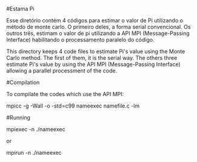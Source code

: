 #Estama Pi

Esse diretório contém 4 códigos para estimar o valor de Pi utilizando o método de monte carlo. O primeiro deles, a forma serial convencional.
Os outros três, estimam o valor de pi utilizando a API MPI (Message-Passing Interface) habilitando o processamento
paralelo do código. 

This directory keeps 4 code files to estimate Pi's value using the Monte Carlo method. The first of them, it is the serial way. The others
three estimate Pi's value by using the API MPI (Message-Passing Interface) allowing a parallel processment of the code.

#Compilation

To compilate the codes which use the API MPI:

mpicc -g -Wall -o -std=c99 nameexec namefile.c -lm

#Running

mpiexec -n <numberOfProcessYouWant> ./nameexec

or

mpirun -n <numberOfProcessYouWant> ./nameexec
